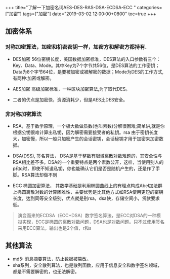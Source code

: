 +++
title="了解一下加密名词AES-DES-RAS-DSA-ECDSA-ECC "
categories=["加密"] 
tags=["加密"] 
date="2019-03-02 12:00:00+0800"
toc=true
+++



## 加密体系

### 对称加密算法，加密和机密密钥一样，加密方和解密方都持有.
-  DES加密 56位密钥长度，美国数据加密标准，DES算法的入口参数有三个：Key、Data、Mode。其中Key为7个字节共56位，是DES算法的工作密钥；Data为8个字节64位，是要被加密或被解密的数据；Mode为DES的工作方式,有两种:加密或解密。 

- AES加密 高级加密标准，一种区块加密算法,为了取代DES。
-  二者的优点是加密快，资源消耗少，但是AES比DES安全。


### 非对称加密算法
- RSA，基于数学原理，一个极大数做质数(也叫素数)分解很困难;简单讲,就是你根据公钥很难计算出私钥，因为解密需要接受者的私钥。rsa 由于密钥长度大，加密慢，所以一般只加密产生的会话密钥，会话秘钥才用于加密来加密数据。
- DSA(DSS), 签名算法， DSA是基于整数有限域离散对数难题的，其安全性与RSA相比差不多。DSA的一个重要特点是两个素数公开，这样，当使用别人的p和q时，即使不知道私钥，你也能确认它们是否是随机产生的，还是作了手脚。RSA算法却做不到

- ECC 椭圆加密算法， 其数学基础是利用椭圆曲线上的有理点构成Abel加法群上椭圆离散对数的计算困难性，主要优势是比其他方式如RSA使用更短的密钥长度，达到同等安全级别，优点就是别rsa，dsa快，存储空间小，贷款要求低。
> 演变而来的ECDSA（ECC+DSA）数字签名算法，是ECC对DSA的一种模拟实现，ECC是椭圆的离散对数问题，DSA也是对数问题。只不过使用签名采用ECC算法，输出也是2个值，r和s

## 其他算法
- md5: 消息摘要算法，防止数据被篡改。
- sha系列，安全散列算法，也是散列函数，应用于信息安全和数字签名领域，都是不需要解密的，也无法解密。